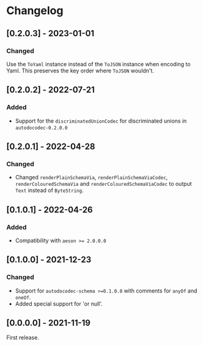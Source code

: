 # Changelog

## [0.2.0.3] - 2023-01-01

### Changed

Use the `ToYaml` instance instead of the `ToJSON` instance when encoding to Yaml.
This preserves the key order where `ToJSON` wouldn't.

## [0.2.0.2] - 2022-07-21

### Added

* Support for the `discriminatedUnionCodec` for discriminated unions in `autodocodec-0.2.0.0`

## [0.2.0.1] - 2022-04-28

### Changed

* Changed `renderPlainSchemaVia`, `renderPlainSchemaViaCodec`, `renderColouredSchemaVia` and `renderColouredSchemaViaCodec` to output `Text` instead of `ByteString`.

## [0.1.0.1] - 2022-04-26

### Added

* Compatibility with `aeson >= 2.0.0.0`

## [0.1.0.0] - 2021-12-23

### Changed

* Support for `autodocodec-schema >=0.1.0.0` with comments for `anyOf` and `oneOf`.
* Added special support for 'or null'.

## [0.0.0.0] - 2021-11-19

First release.

